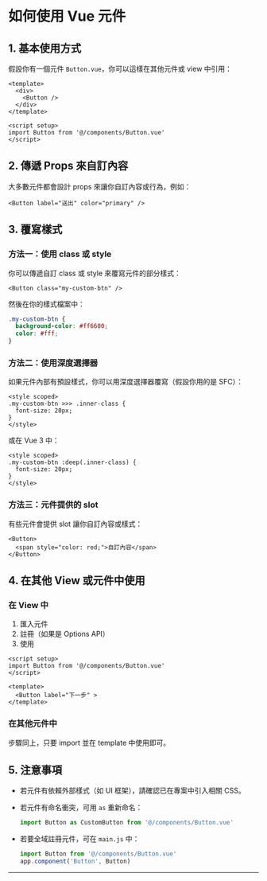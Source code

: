 # 如何使用 Vue 元件

## 1. 基本使用方式

假設你有一個元件 `Button.vue`，你可以這樣在其他元件或 view 中引用：

```vue
<template>
  <div>
    <Button />
  </div>
</template>

<script setup>
import Button from '@/components/Button.vue'
</script>
```

## 2. 傳遞 Props 來自訂內容

大多數元件都會設計 props 來讓你自訂內容或行為，例如：

```vue
<Button label="送出" color="primary" />
```

## 3. 覆寫樣式

### 方法一：使用 class 或 style

你可以傳遞自訂 class 或 style 來覆寫元件的部分樣式：

```vue
<Button class="my-custom-btn" />
```

然後在你的樣式檔案中：

```css
.my-custom-btn {
  background-color: #ff6600;
  color: #fff;
}
```

### 方法二：使用深度選擇器

如果元件內部有預設樣式，你可以用深度選擇器覆寫（假設你用的是 SFC）：

```vue
<style scoped>
.my-custom-btn >>> .inner-class {
  font-size: 20px;
}
</style>
```

或在 Vue 3 中：

```vue
<style scoped>
.my-custom-btn :deep(.inner-class) {
  font-size: 20px;
}
</style>
```

### 方法三：元件提供的 slot

有些元件會提供 slot 讓你自訂內容或樣式：

```vue
<Button>
  <span style="color: red;">自訂內容</span> 
</Button>
```

## 4. 在其他 View 或元件中使用

### 在 View 中

1. 匯入元件
2. 註冊（如果是 Options API）
3. 使用

```vue
<script setup>
import Button from '@/components/Button.vue'
</script>

<template>
  <Button label="下一步" >
</template>
```

### 在其他元件中

步驟同上，只要 import 並在 template 中使用即可。

## 5. 注意事項

- 若元件有依賴外部樣式（如 UI 框架），請確認已在專案中引入相關 CSS。
- 若元件有命名衝突，可用 `as` 重新命名：

  ```js
  import Button as CustomButton from '@/components/Button.vue'
  ```

- 若要全域註冊元件，可在 `main.js` 中：

  ```js
  import Button from '@/components/Button.vue'
  app.component('Button', Button)
  ```

---
 
